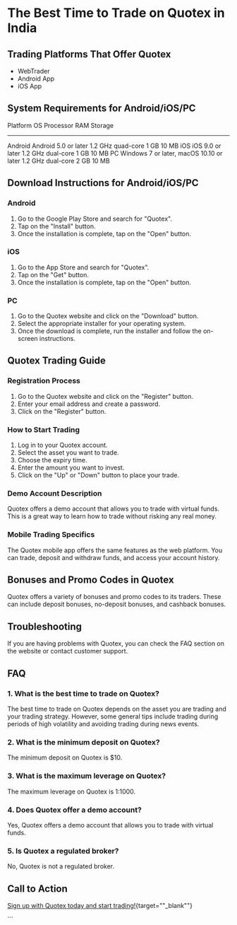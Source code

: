 # The Best Time to Trade on Quotex in India

## Trading Platforms That Offer Quotex

-   WebTrader
-   Android App
-   iOS App

## System Requirements for Android/iOS/PC

  Platform   OS                                         Processor           RAM    Storage
  ---------- ------------------------------------------ ------------------- ------ ---------
  Android    Android 5.0 or later                       1.2 GHz quad-core   1 GB   10 MB
  iOS        iOS 9.0 or later                           1.2 GHz dual-core   1 GB   10 MB
  PC         Windows 7 or later, macOS 10.10 or later   1.2 GHz dual-core   2 GB   10 MB

## Download Instructions for Android/iOS/PC

### Android

1.  Go to the Google Play Store and search for "Quotex".
2.  Tap on the "Install" button.
3.  Once the installation is complete, tap on the "Open" button.

### iOS

1.  Go to the App Store and search for "Quotex".
2.  Tap on the "Get" button.
3.  Once the installation is complete, tap on the "Open" button.

### PC

1.  Go to the Quotex website and click on the "Download" button.
2.  Select the appropriate installer for your operating system.
3.  Once the download is complete, run the installer and follow the
    on-screen instructions.

## Quotex Trading Guide

### Registration Process

1.  Go to the Quotex website and click on the "Register" button.
2.  Enter your email address and create a password.
3.  Click on the "Register" button.

### How to Start Trading

1.  Log in to your Quotex account.
2.  Select the asset you want to trade.
3.  Choose the expiry time.
4.  Enter the amount you want to invest.
5.  Click on the "Up" or "Down" button to place your trade.

### Demo Account Description

Quotex offers a demo account that allows you to trade with virtual
funds. This is a great way to learn how to trade without risking any
real money.

### Mobile Trading Specifics

The Quotex mobile app offers the same features as the web platform. You
can trade, deposit and withdraw funds, and access your account history.

## Bonuses and Promo Codes in Quotex

Quotex offers a variety of bonuses and promo codes to its traders. These
can include deposit bonuses, no-deposit bonuses, and cashback bonuses.

## Troubleshooting

If you are having problems with Quotex, you can check the FAQ section on
the website or contact customer support.

## FAQ

### 1. What is the best time to trade on Quotex?

The best time to trade on Quotex depends on the asset you are trading
and your trading strategy. However, some general tips include trading
during periods of high volatility and avoiding trading during news
events.

### 2. What is the minimum deposit on Quotex?

The minimum deposit on Quotex is \$10.

### 3. What is the maximum leverage on Quotex?

The maximum leverage on Quotex is 1:1000.

### 4. Does Quotex offer a demo account?

Yes, Quotex offers a demo account that allows you to trade with virtual
funds.

### 5. Is Quotex a regulated broker?

No, Quotex is not a regulated broker.

## Call to Action

[Sign up with Quotex today and start
trading!](\%22https://traff.sbs/brokerqxlid\%22){target=""_blank""}

\`\`\`


